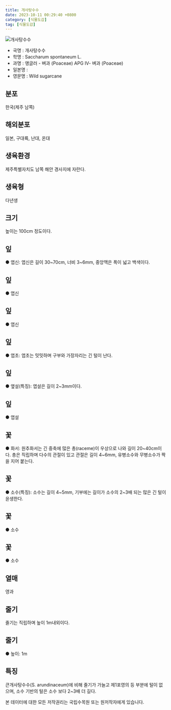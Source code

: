 ```yaml
---
title: 개사탕수수
date: 2023-10-11 00:29:40 +0800
category: [식물도감]
tag: [식물도감]
---
```




![개사탕수수](/fileUpload/plants/basic/Poaceae/Saccharum/21997/21997_20230807162056791files_th2.jpg)
- 국명 : 개사탕수수
- 학명 : Saccharum spontaneum L.
- 과명 : 앵글러 - 벼과 (Poaceae) APG Ⅳ- 벼과 (Poaceae)
- 일본명 : 
- 영문명 : Wild sugarcane


## 분포
한국(제주 남쪽)
## 해외분포
일본, 구대륙, 난대, 온대
## 생육환경
제주특별자치도 남쪽 해안 경사지에 자란다.
## 생육형
다년생
## 크기
높이는 100cm 정도이다.
## 잎
● 엽신: 엽신은 길이 30~70cm, 너비 3~6mm, 중앙맥은 폭이 넓고 백색이다.
## 잎
● 엽신
## 잎
● 엽신
## 잎
● 엽초: 엽초는 밋밋하며 구부와 가장자리는 긴 털이 난다.
## 잎
● 옆설(특징): 엽설은 길이 2~3mm이다.
## 잎
● 엽설
## 꽃
● 화서: 원추화서는 긴 중축에 많은 총(raceme)이 우상으로 나와 길이 20~40cm이다. 총은 직립하며 다수의 관절이 있고 관절은 길이 4~6mm, 유병소수와 무병소수가 짝을 지어 붙는다.
## 꽃
● 소수(특징): 소수는 길이 4~5mm, 기부에는 길이가 소수의 2~3배 되는 많은 긴 털이 윤생한다.
## 꽃
● 소수
## 꽃
● 소수
## 열매
영과
## 줄기
줄기는 직립하며 높이 1m내외이다.
## 줄기
● 높이: 1m
## 특징
큰개사탕수수(S. arundinaceum)에 비해 줄기가 가늘고 제1포영의 등 부분에 털이 없으며, 소수 기반의 털은 소수 보다 2~3배 더 길다.






본 데이터에 대한 모든 저작권리는 국립수목원 또는 원저작자에게 있습니다.
